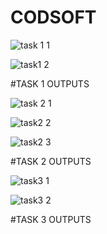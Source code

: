 # CODSOFT



![task 1 1](https://github.com/Harhu07/CODSOFT/assets/151170306/2060a6d1-8e06-4210-8f75-757db6bcf5db)






![task1 2](https://github.com/Harhu07/CODSOFT/assets/151170306/65449281-c03e-40b5-9513-e05723406ec7)







#TASK 1 OUTPUTS




![task 2 1](https://github.com/Harhu07/CODSOFT/assets/151170306/4ad389ca-f7ce-448e-9dfa-90b20a210f0f)






![task2 2](https://github.com/Harhu07/CODSOFT/assets/151170306/115f2da0-f679-47c6-9336-e4130857b951)






![task2 3](https://github.com/Harhu07/CODSOFT/assets/151170306/8225b99f-27b2-4f71-8635-7bb50a75e9d1)







#TASK 2 OUTPUTS



![task3 1](https://github.com/Harhu07/CODSOFT/assets/151170306/3c3634bf-cab4-493c-88a4-7a6a81c9665a)






![task3 2](https://github.com/Harhu07/CODSOFT/assets/151170306/777d5d0b-8195-4574-b642-e6fef7b696e7)







#TASK 3 OUTPUTS

